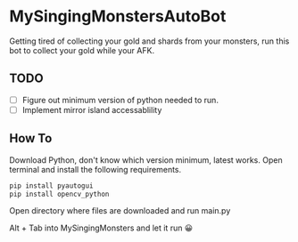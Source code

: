 # MySingingMonstersAutoBot
Getting tired of collecting your gold and shards from your monsters, run this bot to collect your gold while your AFK.

## TODO
- [ ] Figure out minimum version of python needed to run.
- [ ] Implement mirror island accessablility

## How To
Download Python, don't know which version minimum, latest works.
Open terminal and install the following requirements.
```Bash
pip install pyautogui
pip install opencv_python
```
Open directory where files are downloaded and run main.py

Alt + Tab into MySingingMonsters and let it run 😀